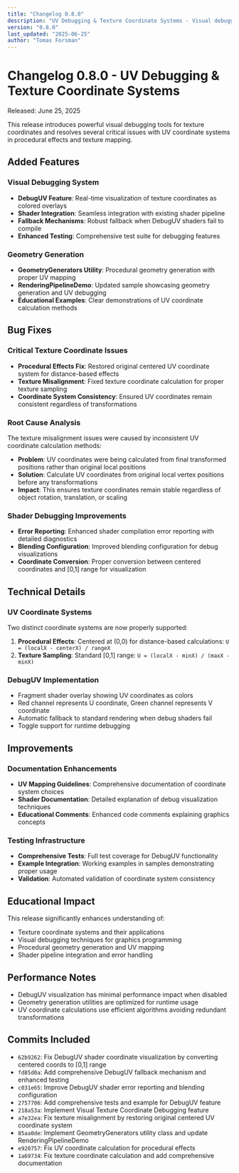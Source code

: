 ```yaml
---
title: "Changelog 0.8.0"
description: "UV Debugging & Texture Coordinate Systems - Visual debugging tools and texture coordinate improvements."
version: "0.8.0"
last_updated: "2025-06-25"
author: "Tomas Forsman"
---
```


# Changelog 0.8.0 - UV Debugging & Texture Coordinate Systems

Released: June 25, 2025

This release introduces powerful visual debugging tools for texture coordinates and resolves several critical issues with UV coordinate systems in procedural effects and texture mapping.

## Added Features

### Visual Debugging System
* **DebugUV Feature**: Real-time visualization of texture coordinates as colored overlays
* **Shader Integration**: Seamless integration with existing shader pipeline
* **Fallback Mechanisms**: Robust fallback when DebugUV shaders fail to compile
* **Enhanced Testing**: Comprehensive test suite for debugging features

### Geometry Generation
* **GeometryGenerators Utility**: Procedural geometry generation with proper UV mapping
* **RenderingPipelineDemo**: Updated sample showcasing geometry generation and UV debugging
* **Educational Examples**: Clear demonstrations of UV coordinate calculation methods

## Bug Fixes

### Critical Texture Coordinate Issues
* **Procedural Effects Fix**: Restored original centered UV coordinate system for distance-based effects
* **Texture Misalignment**: Fixed texture coordinate calculation for proper texture sampling
* **Coordinate System Consistency**: Ensured UV coordinates remain consistent regardless of transformations

### Root Cause Analysis
The texture misalignment issues were caused by inconsistent UV coordinate calculation methods:
- **Problem**: UV coordinates were being calculated from final transformed positions rather than original local positions
- **Solution**: Calculate UV coordinates from original local vertex positions before any transformations
- **Impact**: This ensures texture coordinates remain stable regardless of object rotation, translation, or scaling

### Shader Debugging Improvements
* **Error Reporting**: Enhanced shader compilation error reporting with detailed diagnostics
* **Blending Configuration**: Improved blending configuration for debug visualizations
* **Coordinate Conversion**: Proper conversion between centered coordinates and [0,1] range for visualization

## Technical Details

### UV Coordinate Systems
Two distinct coordinate systems are now properly supported:
1. **Procedural Effects**: Centered at (0,0) for distance-based calculations: `U = (localX - centerX) / rangeX`
2. **Texture Sampling**: Standard [0,1] range: `U = (localX - minX) / (maxX - minX)`

### DebugUV Implementation
- Fragment shader overlay showing UV coordinates as colors
- Red channel represents U coordinate, Green channel represents V coordinate
- Automatic fallback to standard rendering when debug shaders fail
- Toggle support for runtime debugging

## Improvements

### Documentation Enhancements
* **UV Mapping Guidelines**: Comprehensive documentation of coordinate system choices
* **Shader Documentation**: Detailed explanation of debug visualization techniques
* **Educational Comments**: Enhanced code comments explaining graphics concepts

### Testing Infrastructure
* **Comprehensive Tests**: Full test coverage for DebugUV functionality
* **Example Integration**: Working examples in samples demonstrating proper usage
* **Validation**: Automated validation of coordinate system consistency

## Educational Impact

This release significantly enhances understanding of:
- Texture coordinate systems and their applications
- Visual debugging techniques for graphics programming
- Procedural geometry generation and UV mapping
- Shader pipeline integration and error handling

## Performance Notes

- DebugUV visualization has minimal performance impact when disabled
- Geometry generation utilities are optimized for runtime usage
- UV coordinate calculations use efficient algorithms avoiding redundant transformations

## Commits Included

- `62b9262`: Fix DebugUV shader coordinate visualization by converting centered coords to [0,1] range
- `fd85d0a`: Add comprehensive DebugUV fallback mechanism and enhanced testing
- `c031e65`: Improve DebugUV shader error reporting and blending configuration
- `2757706`: Add comprehensive tests and example for DebugUV feature
- `218a53a`: Implement Visual Texture Coordinate Debugging feature
- `a7e32ea`: Fix texture misalignment by restoring original centered UV coordinate system
- `85aa0de`: Implement GeometryGenerators utility class and update RenderingPipelineDemo
- `e920757`: Fix UV coordinate calculation for procedural effects
- `1a69734`: Fix texture coordinate calculation and add comprehensive documentation